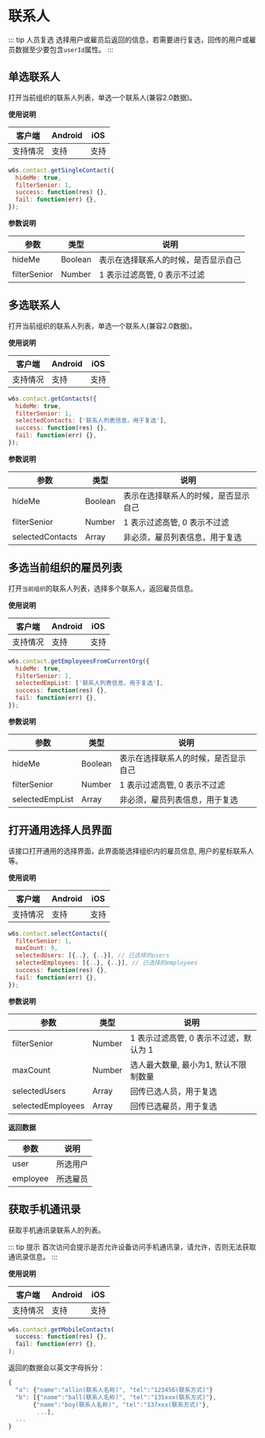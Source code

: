 # 联系人

::: tip 人员复选
选择用户或雇员后返回的信息，若需要进行复选，回传的用户或雇员数据至少要包含`userId`属性。
:::

## 单选联系人

打开当前组织的联系人列表，单选一个联系人(兼容2.0数据)。

**使用说明**

| 客户端   | Android | iOS  |
| -------- | ------- | ---- |
| 支持情况 | 支持  | 支持 |

<CodeWrapper fn="contact.getSingleContact">

```js
w6s.contact.getSingleContact({
  hideMe: true,
  filterSenior: 1,
  success: function(res) {},
  fail: function(err) {},
});
```
</CodeWrapper>

**参数说明**

| 参数 | 类型 | 说明|
| - | - | - |
| hideMe |  Boolean | 表示在选择联系人的时候，是否显示自己 |
| filterSenior | Number | 1 表示过滤高管, 0 表示不过滤 | 

## 多选联系人

打开当前组织的联系人列表，单选一个联系人(兼容2.0数据)。

**使用说明**

| 客户端   | Android | iOS  |
| -------- | ------- | ---- |
| 支持情况 | 支持  | 支持 |

<CodeWrapper fn="contact.getContacts">

```js
w6s.contact.getContacts({
  hideMe: true,
  filterSenior: 1,
  selectedContacts: ['联系人列表信息，用于复选'],
  success: function(res) {},
  fail: function(err) {},
});
```
</CodeWrapper>

**参数说明**

| 参数 | 类型 | 说明|
| - | - | - |
| hideMe |  Boolean | 表示在选择联系人的时候，是否显示自己 |
| filterSenior | Number | 1 表示过滤高管, 0 表示不过滤 | 
| selectedContacts | Array | 非必须，雇员列表信息，用于复选 | 

## 多选当前组织的雇员列表

打开`当前组织`的联系人列表，选择多个联系人，返回雇员信息。

**使用说明**

| 客户端   | Android | iOS  |
| -------- | ------- | ---- |
| 支持情况 | 支持  | 支持 |

<CodeWrapper fn="contact.getEmployeesFromCurrentOrg">

```js
w6s.contact.getEmployeesFromCurrentOrg({
  hideMe: true,
  filterSenior: 1,
  selectedEmpList: ['联系人列表信息，用于复选'],
  success: function(res) {},
  fail: function(err) {},
});
```
</CodeWrapper>

**参数说明**

| 参数 | 类型 | 说明|
| - | - | - |
| hideMe |  Boolean | 表示在选择联系人的时候，是否显示自己 |
| filterSenior | Number | 1 表示过滤高管, 0 表示不过滤 | 
| selectedEmpList | Array | 非必须，雇员列表信息，用于复选 | 


## 打开通用选择人员界面 <Badge text="v3.6.0+" type="warning" />

该接口打开通用的选择界面，此界面能选择组织内的雇员信息, 用户的星标联系人等。

**使用说明**

| 客户端   | Android | iOS  |
| -------- | ------- | ---- |
| 支持情况 | 支持  | 支持 |

<CodeWrapper fn="contact.selectContacts">

```js
w6s.contact.selectContacts({
  filterSenior: 1,
  maxCount: 9,
  selectedUsers: [{..}, {..}], // 已选择的users
  selectedEmployees: [{..}, {..}], // 已选择的employees
  success: function(res) {},
  fail: function(err) {},
});
```
</CodeWrapper>

**参数说明**

| 参数 | 类型 | 说明|
| - | - | - |
| filterSenior |  Number | 1 表示过滤高管, 0 表示不过滤，默认为 1 |
| maxCount |  Number | 选人最大数量, 最小为1, 默认不限制数量 |
| selectedUsers |  Array | 回传已选人员，用于复选 |
| selectedEmployees |  Array | 回传已选雇员，用于复选  |

**返回数据**

| 参数 | 说明|
| - | - |
| user | 所选用户 |
| employee | 所选雇员 |


## 获取手机通讯录

获取手机通讯录联系人的列表。

::: tip 提示
首次访问会提示是否允许设备访问手机通讯录，请允许，否则无法获取通讯录信息。
:::

**使用说明**

| 客户端   | Android | iOS  |
| -------- | ------- | ---- |
| 支持情况 | 支持  | 支持 |

<CodeWrapper fn="contact.getMobileContacts">

```js
w6s.contact.getMobileContacts(
  success: function(res) {},
  fail: function(err) {},
);
```
</CodeWrapper>

返回的数据会以英文字母拆分：

```js
{
  "a": {"name":"allin(联系人名称)", "tel":"123456(联系方式)"}
  "b": [{"name":"ball(联系人名称)", "tel":"135xxx(联系方式)"},
       {"name":"boy(联系人名称)", "tel":"137xxx(联系方式)"}, 
        ...],
  ...
}
```